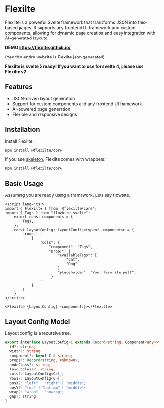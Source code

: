 # Flexilte

Flexilte is a powerful Svelte framework that transforms JSON into flex-based pages. It supports any frontend UI framework and custom components, allowing for dynamic page creation and easy integration with AI-generated layouts.

**DEMO https://flexilte.github.io/**

(Yes this entire website is Flexilte json generated)

**Flexilte is svelte 5 ready! If you want to use for svelte 4, please use Flexilte v2**

## Features

- JSON-driven layout generation
- Support for custom components and any frontend UI framework
- AI-powered page generation
- Flexible and responsive designs

## Installation

Install Flexilte:

```bash
npm install @flexilte/core
```

If you use [skeleton](https://github.com/skeletonlabs/skeleton), Flexilte comes with wrappers:

```bash
npm install @flexilte/core
```

## Basic Usage

Assuming you are ready using a framework. Lets say flowbite.

```svelte
<script lang="ts">
import { Flexilte } from '@flexilte/core';
import { Tags } from "flowbite-svelte";
    export const components = {
        Tags,
    };
    const layoutConfig: LayoutConfig<typeof components> = {
        "rows": [
            {
                "cols": {
                    "component": "Tags",
                    "props": {
                        "availableTags": [
                            "Cat",
                            "Dog"
                        ],
                        "placeholder": "Your favorite pet?",
                     }
                }
            }
        ]
    }
</script>

<Flexilte {LayoutConfig} {components}></Flexilte>
```

## Layout Config Model

Layout config is a recursive tree.

```ts
export interface LayoutConfig<C extends Record<string, Component<any>>> {
  id?: string;
  width?: string;
  component?: keyof C & string;
  props?: Record<string, unknown>;
  nodeClass?: string;
  layoutClass?: string;
  cols?: LayoutConfig<C>[];
  rows?: LayoutConfig<C>[];
  posX?: "left" | "right" | "middle";
  posY?: "top" | "bottom" | "middle";
  wrap?: "wrap" | "nowrap";
  gap?: string;
}
```
